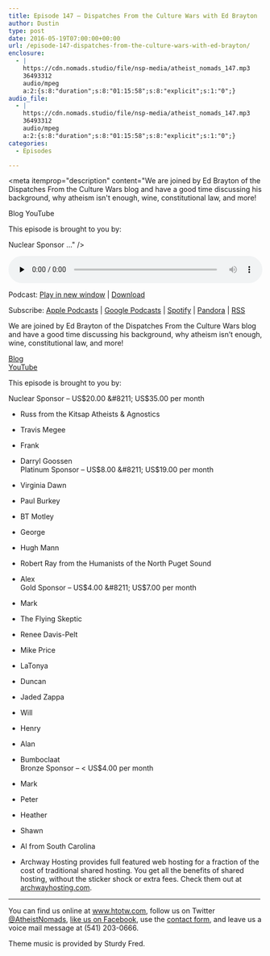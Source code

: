```yaml
---
title: ﻿Episode 147 – Dispatches From the Culture Wars with Ed Brayton
author: Dustin
type: post
date: 2016-05-19T07:00:00+00:00
url: /﻿episode-147-dispatches-from-the-culture-wars-with-ed-brayton/
enclosure:
  - |
    https://cdn.nomads.studio/file/nsp-media/atheist_nomads_147.mp3
    36493312
    audio/mpeg
    a:2:{s:8:"duration";s:8:"01:15:58";s:8:"explicit";s:1:"0";}
audio_file:
  - |
    https://cdn.nomads.studio/file/nsp-media/atheist_nomads_147.mp3
    36493312
    audio/mpeg
    a:2:{s:8:"duration";s:8:"01:15:58";s:8:"explicit";s:1:"0";}
categories:
  - Episodes

---
```

<div itemscope itemtype="http://schema.org/AudioObject">
  <meta itemprop="name" content="﻿Episode 147 &#8211; Dispatches From the Culture Wars with Ed Brayton" />
  
  <meta itemprop="uploadDate" content="2016-05-19T01:00:00-06:00" />
  
  <meta itemprop="encodingFormat" content="audio/mpeg" />
  
  <meta itemprop="duration" content="PT1H15M58S" />
  
  <meta itemprop="description" content="We are joined by Ed Brayton of the Dispatches From the Culture Wars blog and have a good time discussing his background, why atheism isn't enough, wine, constitutional law, and more!

Blog
YouTube

This episode is brought to you by:

Nuclear Sponsor ..." />
  
  <meta itemprop="contentUrl" content="https://dts.podtrac.com/redirect.mp3/cdn.nomads.studio/file/nsp-media/atheist_nomads_147.mp3" />
  
  <meta itemprop="contentSize" content="34.8" />
  </p> 
  
  <div class="powerpress_player" id="powerpress_player_8406">
    <audio class="wp-audio-shortcode" id="audio-5087-150" preload="none" style="width: 100%;" controls="controls"><source type="audio/mpeg" src="https://dts.podtrac.com/redirect.mp3/cdn.nomads.studio/file/nsp-media/atheist_nomads_147.mp3?_=150" /><a href="https://dts.podtrac.com/redirect.mp3/cdn.nomads.studio/file/nsp-media/atheist_nomads_147.mp3">https://dts.podtrac.com/redirect.mp3/cdn.nomads.studio/file/nsp-media/atheist_nomads_147.mp3</a></audio>
  </div>
</div>

<p class="powerpress_links powerpress_links_mp3">
  Podcast: <a href="https://dts.podtrac.com/redirect.mp3/cdn.nomads.studio/file/nsp-media/atheist_nomads_147.mp3" class="powerpress_link_pinw" target="_blank" title="Play in new window" onclick="return powerpress_pinw('https://htotw.com/?powerpress_pinw=5087-podcast');" rel="nofollow">Play in new window</a> | <a href="https://dts.podtrac.com/redirect.mp3/cdn.nomads.studio/file/nsp-media/atheist_nomads_147.mp3" class="powerpress_link_d" title="Download" rel="nofollow" download="atheist_nomads_147.mp3">Download</a>
</p>

<p class="powerpress_links powerpress_subscribe_links">
  Subscribe: <a href="https://podcasts.apple.com/us/podcast/humanists-take-on-the-world/id530050098?mt=2&ls=1" class="powerpress_link_subscribe powerpress_link_subscribe_itunes" target="_blank" title="Subscribe on Apple Podcasts" rel="nofollow">Apple Podcasts</a> | <a href="https://www.google.com/podcasts?feed=aHR0cDovL2F0aGVpc3Rub21hZHMubGlic3luLmNvbS9yc3M%3D" class="powerpress_link_subscribe powerpress_link_subscribe_googleplay" target="_blank" title="Subscribe on Google Podcasts" rel="nofollow">Google Podcasts</a> | <a href="https://open.spotify.com/show/3LzK2xZGike6Tc1GEMtMbr?si=LieN9SNuTpq96smuaUsH8A" class="powerpress_link_subscribe powerpress_link_subscribe_spotify" target="_blank" title="Subscribe on Spotify" rel="nofollow">Spotify</a> | <a href="https://www.pandora.com/podcast/atheist-nomads/PC:10122?corr=62071012&part=ug" class="powerpress_link_subscribe powerpress_link_subscribe_pandora" target="_blank" title="Subscribe on Pandora" rel="nofollow">Pandora</a> | <a href="https://htotw.com/feed/podcast/" class="powerpress_link_subscribe powerpress_link_subscribe_rss" target="_blank" title="Subscribe via RSS" rel="nofollow">RSS</a>
</p>

We are joined by Ed Brayton of the Dispatches From the Culture Wars blog and have a good time discussing his background, why atheism isn&#8217;t enough, wine, constitutional law, and more!

<a href="http://www.patheos.com/blogs/dispatches/" target="_blank" rel="noopener">Blog</a>  
<a href="https://www.youtube.com/channel/UCT7q9_uPJa2WQ_kZBPWBnOw" target="_blank" rel="noopener">YouTube</a>

This episode is brought to you by:

Nuclear Sponsor &#8211; US$20.00 &#8211; US$35.00 per month  
* Russ from the Kitsap Atheists & Agnostics  
* Travis Megee  
* Frank  
* Darryl Goossen  
Platinum Sponsor &#8211; US$8.00 &#8211; US$19.00 per month  
* Virginia Dawn  
* Paul Burkey  
* BT Motley  
* George  
* Hugh Mann  
* Robert Ray from the Humanists of the North Puget Sound  
* Alex  
Gold Sponsor &#8211; US$4.00 &#8211; US$7.00 per month  
* Mark  
* The Flying Skeptic  
* Renee Davis-Pelt  
* Mike Price  
* LaTonya  
* Duncan  
* Jaded Zappa  
* Will  
* Henry  
* Alan  
* Bumboclaat  
Bronze Sponsor &#8211; < US$4.00 per month  
* Mark  
* Peter  
* Heather  
* Shawn  
* Al from South Carolina

* Archway Hosting provides full featured web hosting for a fraction of the cost of traditional shared hosting. You get all the benefits of shared hosting, without the sticker shock or extra fees. Check them out at <a href="http://archwayhosting.com/" target="_blank" rel="noopener">archwayhosting.com</a>.

<hr width="500" />

You can find us online at <a href="https://www.htotw.com/" target="_blank" rel="noopener">www.htotw.com</a>, follow us on Twitter <a href="https://htotw.com/twitter" target="_blank" rel="noopener">@AtheistNomads</a>, <a href="https://htotw.com/facebook" target="_blank" rel="noopener">like us on Facebook</a>, use the [contact form](https://htotw.com/contact), and leave us a voice mail message at (541) 203-0666.

Theme music is provided by Sturdy Fred.